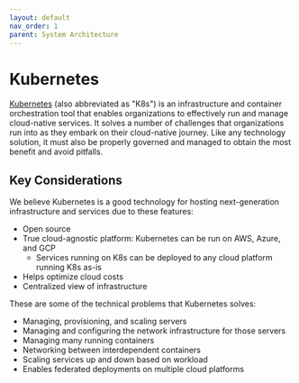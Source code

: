 ```yaml
---
layout: default
nav_order: 1
parent: System Architecture
---
```


# Kubernetes

[Kubernetes](https://kubernetes.io/) (also abbreviated as "K8s") is an infrastructure and container orchestration tool that enables organizations to effectively run and manage cloud-native services. It solves a number of challenges that organizations run into as they embark on their cloud-native journey. Like any technology solution, it must also be properly governed and managed to obtain the most benefit and avoid pitfalls.

## Key Considerations

We believe Kubernetes is a good technology for hosting next-generation infrastructure and services due to these features:

- Open source
- True cloud-agnostic platform: Kubernetes can be run on AWS, Azure, and GCP
  - Services running on K8s can be deployed to any cloud platform running K8s as-is
- Helps optimize cloud costs
- Centralized view of infrastructure

These are some of the technical problems that Kubernetes solves:

- Managing, provisioning, and scaling servers
- Managing and configuring the network infrastructure for those servers
- Managing many running containers
- Networking between interdependent containers
- Scaling services up and down based on workload
- Enables federated deployments on multiple cloud platforms